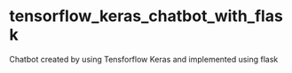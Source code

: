 # tensorflow_keras_chatbot_with_flask
Chatbot created by using Tensforflow Keras and implemented using flask
